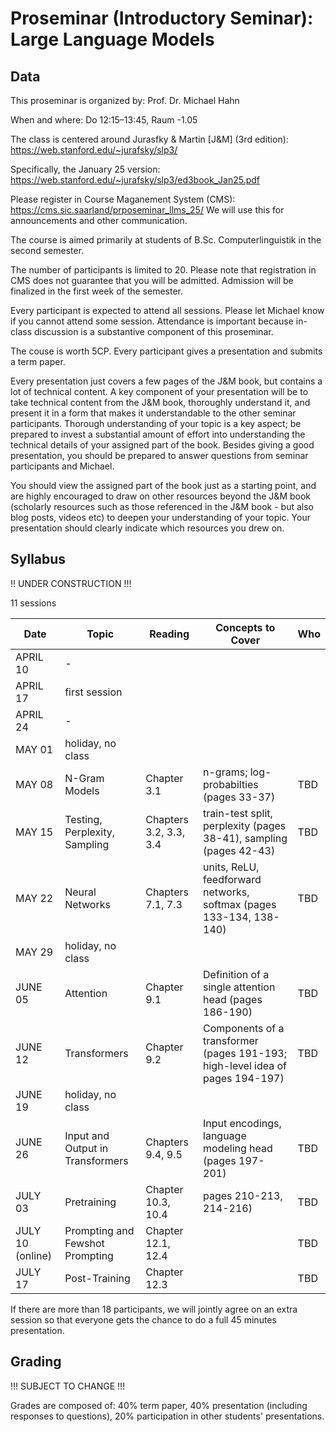# Proseminar (Introductory Seminar): Large Language Models



## Data

This proseminar is organized by: Prof. Dr. Michael Hahn

When and where: Do 12:15–13:45, Raum -1.05

The class is centered around Jurasfky & Martin [J&M] (3rd edition): https://web.stanford.edu/~jurafsky/slp3/

Specifically, the January 25 version: https://web.stanford.edu/~jurafsky/slp3/ed3book_Jan25.pdf

Please register in Course Maganement System (CMS): https://cms.sic.saarland/prposeminar_llms_25/
We will use this for announcements and other communication.

The course is aimed primarily at students of B.Sc. Computerlinguistik in the second semester.

The number of participants is limited to 20. Please note that registration in CMS does not guarantee that you will be admitted. Admission will be finalized in the first week of the semester.

Every participant is expected to attend all sessions. Please let Michael know if you cannot attend some session. Attendance is important because in-class discussion is a substantive component of this proseminar.

The couse is worth 5CP. Every participant gives a presentation and submits a term paper.

Every presentation just covers a few pages of the J&M book, but contains a lot of technical content. A key component of your presentation will be to take technical content from the J&M book, thoroughly understand it, and present it in a form that makes it understandable to the other seminar participants. Thorough understanding of your topic is a key aspect; be prepared to invest a substantial amount of effort into understanding the technical details of your assigned part of the book. Besides giving a good presentation, you should be prepared to answer questions from seminar participants and Michael.

You should view the assigned part of the book just as a starting point, and are highly encouraged to draw on other resources beyond the J&M book (scholarly resources such as those referenced in the J&M book - but also blog posts, videos etc) to deepen your understanding of your topic. Your presentation should clearly indicate which resources you drew on.

## Syllabus

!! UNDER CONSTRUCTION !!!



11 sessions

| Date      | Topic          | Reading | Concepts to Cover     |  Who |
|-----------|--------------------|-----|-----|------|
| APRIL 10  | -                   |   |   |  |
| APRIL 17  | first session                   |   |   |  |
| APRIL 24  | -                   |   |   |    |
| MAY 01    | holiday, no class  |   |   |    |
| MAY 08    | N-Gram Models      | Chapter 3.1   | n-grams; log-probabilties (pages 33-37)   |  TBD  |
| MAY 15    | Testing, Perplexity, Sampling    | Chapters 3.2, 3.3, 3.4   | train-test split, perplexity (pages 38-41), sampling (pages 42-43)  |  TBD  |
| MAY 22    | Neural Networks                   | Chapters 7.1, 7.3   | units, ReLU, feedforward networks, softmax (pages 133-134, 138-140) |  TBD  |
| MAY 29    | holiday, no class  |   |   |  |
| JUNE 05   | Attention                   | Chapter 9.1   | Definition of a single attention head (pages 186-190)  |  TBD  |
| JUNE 12   | Transformers                   | Chapter 9.2   |  Components of a transformer (pages 191-193; high-level idea of pages 194-197) |  TBD  |
| JUNE 19   | holiday, no class  |   |   |  |
| JUNE 26   | Input and Output  in Transformers                   | Chapters 9.4, 9.5  | Input encodings, language modeling head (pages 197-201)  |  TBD  |
| JULY 03  | Pretraining | Chapter 10.3, 10.4 | pages 210-213, 214-216) | TBD |
| JULY 10 (online)  |   Prompting and Fewshot Prompting                | Chapter 12.1, 12.4  |   |  TBD  |
|  JULY 17  |    Post-Training                | Chapter 12.3  |   |  TBD  |

If there are more than 18 participants, we will jointly agree on an extra session so that everyone gets the chance to do a full 45 minutes presentation.

## Grading

!!! SUBJECT TO CHANGE !!!

Grades are composed of: 40% term paper, 40% presentation (including responses to questions), 20% participation in other students' presentations.

